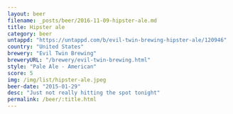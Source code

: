```yaml
---
layout: beer
filename: _posts/beer/2016-11-09-hipster-ale.md
title: Hipster ale
category: beer
untappd: "https://untappd.com/b/evil-twin-brewing-hipster-ale/120946"
country: "United States"
brewery: "Evil Twin Brewing"
breweryURL: "/brewery/evil-twin-brewing.html"
style: "Pale Ale - American"
score: 5
img: /img/list/hipster-ale.jpeg
beer-date: "2015-01-29"
desc: "Just not really hitting the spot tonight"
permalink: /beer/:title.html
---
```

